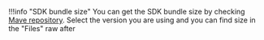 !!!info "SDK bundle size"
    You can get the SDK bundle size by checking [Mave repository](https://mvnrepository.com/artifact/com.amplitude). Select the version you are using and you can find size in the "Files" raw after 